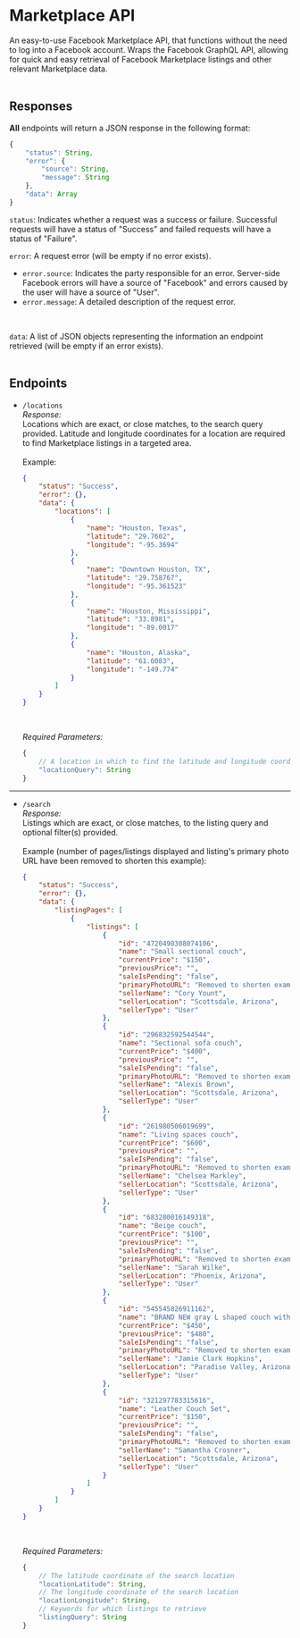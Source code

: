 # Marketplace API

An easy-to-use Facebook Marketplace API, that functions without the need to log into a Facebook account. Wraps the Facebook GraphQL API, allowing for quick and easy retrieval of Facebook Marketplace listings and other relevant Marketplace data.
<br><br>
## Responses
**All** endpoints will return a JSON response in the following format:
```js
{
    "status": String,
    "error": {
        "source": String,
        "message": String
    },
    "data": Array
}
```
```status```: Indicates whether a request was a success or failure. Successful requests will have a status of "Success" and failed requests will have a status of "Failure".
<br>

```error```: A request error (will be empty if no error exists).
- ```error.source```: Indicates the party responsible for an error. Server-side Facebook errors will have a source of "Facebook" and errors caused by the user will have a source of "User".
- ```error.message```: A detailed description of the request error.
<br>
  
```data```: A list of JSON objects representing the information an endpoint retrieved (will be empty if an error exists).
<br><br>
## Endpoints
- ```/locations```
  <br>
  *Response:*
  <br>
  Locations which are exact, or close matches, to the search query provided. Latitude and longitude coordinates for a location are required to find Marketplace listings in a targeted area.
  <br><br>
  Example:
  ```json
  {
      "status": "Success",
      "error": {},
      "data": {
          "locations": [
              {
                  "name": "Houston, Texas",
                  "latitude": "29.7602",
                  "longitude": "-95.3694"
              },
              {
                  "name": "Downtown Houston, TX",
                  "latitude": "29.758767",
                  "longitude": "-95.361523"
              },
              {
                  "name": "Houston, Mississippi",
                  "latitude": "33.8981",
                  "longitude": "-89.0017"
              },
              {
                  "name": "Houston, Alaska",
                  "latitude": "61.6083",
                  "longitude": "-149.774"
              }
          ]
      }
  }
  ```
  <br>

  *Required Parameters:*
  <br>
  ```js
  {
      // A location in which to find the latitude and longitude coordinates
      "locationQuery": String
  }
  ```
---
- ```/search```
  <br>
  *Response:*
  <br>
  Listings which are exact, or close matches, to the listing query and optional filter(s) provided.
  <br><br>
  Example (number of pages/listings displayed and listing's primary photo URL have been removed to shorten this example):
  ```json
  {
      "status": "Success",
      "error": {}, 
      "data": {
          "listingPages": [
              {
                  "listings": [
                      {
                          "id": "4720490308074106",
                          "name": "Small sectional couch", 
                          "currentPrice": "$150",
                          "previousPrice": "",
                          "saleIsPending": "false",
                          "primaryPhotoURL": "Removed to shorten example",
                          "sellerName": "Cory Yount",
                          "sellerLocation": "Scottsdale, Arizona",
                          "sellerType": "User"
                      },
                      {
                          "id": "296832592544544",
                          "name": "Sectional sofa couch",
                          "currentPrice": "$400",
                          "previousPrice": "",
                          "saleIsPending": "false",
                          "primaryPhotoURL": "Removed to shorten example",
                          "sellerName": "Alexis Brown",
                          "sellerLocation": "Scottsdale, Arizona",
                          "sellerType": "User"
                      },
                      {
                          "id": "261980506019699",
                          "name": "Living spaces couch",
                          "currentPrice": "$600",
                          "previousPrice": "",
                          "saleIsPending": "false",
                          "primaryPhotoURL": "Removed to shorten example",
                          "sellerName": "Chelsea Markley",
                          "sellerLocation": "Scottsdale, Arizona",
                          "sellerType": "User"
                      },
                      {
                          "id": "683280016149318",
                          "name": "Beige couch",
                          "currentPrice": "$100",
                          "previousPrice": "",
                          "saleIsPending": "false",
                          "primaryPhotoURL": "Removed to shorten example",
                          "sellerName": "Sarah Wilke",
                          "sellerLocation": "Phoenix, Arizona",
                          "sellerType": "User"
                      },
                      {
                          "id": "545545826911162",
                          "name": "BRAND NEW gray L shaped couch with reversible chaise!",
                          "currentPrice": "$450",
                          "previousPrice": "$480",
                          "saleIsPending": "false",
                          "primaryPhotoURL": "Removed to shorten example",
                          "sellerName": "Jamie Clark Hopkins",
                          "sellerLocation": "Paradise Valley, Arizona",
                          "sellerType": "User"
                      },
                      {
                          "id": "321297783315616",
                          "name": "Leather Couch Set",
                          "currentPrice": "$150",
                          "previousPrice": "",
                          "saleIsPending": "false",
                          "primaryPhotoURL": "Removed to shorten example",
                          "sellerName": "Samantha Crosner",
                          "sellerLocation": "Scottsdale, Arizona",
                          "sellerType": "User"
                      }
                  ]
              }
          ]
      }
  }
  ```
  <br>

  *Required Parameters:*
  <br>
  ```js
  {
      // The latitude coordinate of the search location
      "locationLatitude": String,
      // The longitude coordinate of the search location
      "locationLongitude": String,
      // Keywords for which listings to retrieve
      "listingQuery": String
  } 
  ```